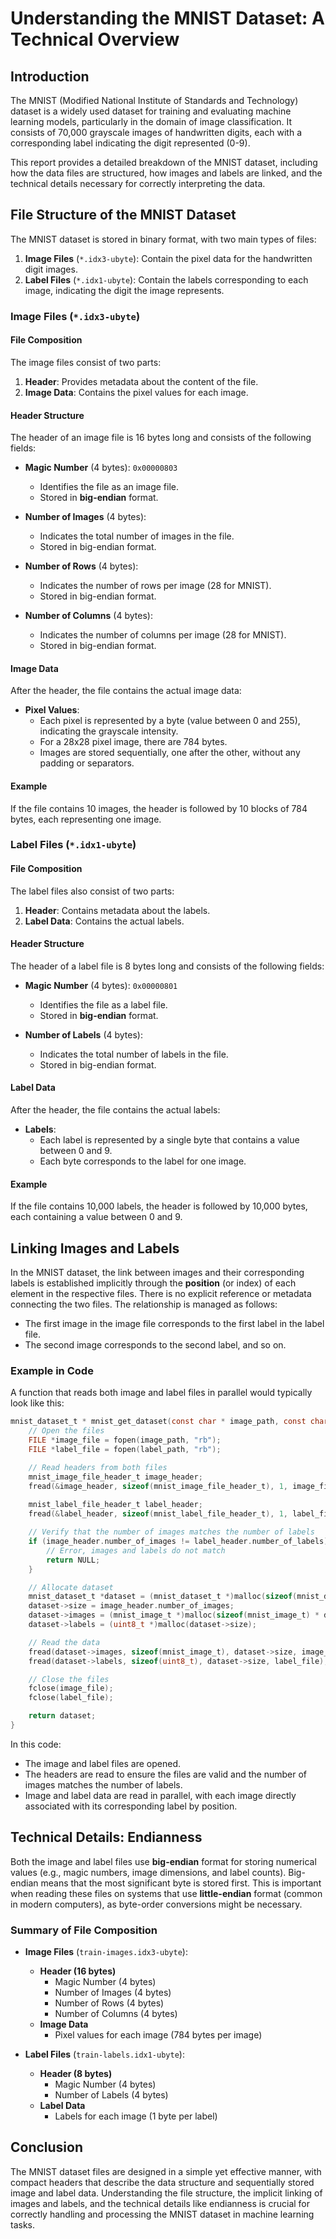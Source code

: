 

# Understanding the MNIST Dataset: A Technical Overview

## Introduction

The MNIST (Modified National Institute of Standards and Technology) dataset is a widely used dataset for training and evaluating machine learning models, particularly in the domain of image classification. It consists of 70,000 grayscale images of handwritten digits, each with a corresponding label indicating the digit represented (0-9).

This report provides a detailed breakdown of the MNIST dataset, including how the data files are structured, how images and labels are linked, and the technical details necessary for correctly interpreting the data.

## File Structure of the MNIST Dataset

The MNIST dataset is stored in binary format, with two main types of files:

1. **Image Files** (`*.idx3-ubyte`): Contain the pixel data for the handwritten digit images.
2. **Label Files** (`*.idx1-ubyte`): Contain the labels corresponding to each image, indicating the digit the image represents.

### Image Files (`*.idx3-ubyte`)

#### File Composition

The image files consist of two parts:
1. **Header**: Provides metadata about the content of the file.
2. **Image Data**: Contains the pixel values for each image.

#### Header Structure

The header of an image file is 16 bytes long and consists of the following fields:

- **Magic Number** (4 bytes): `0x00000803`
  - Identifies the file as an image file.
  - Stored in **big-endian** format.

- **Number of Images** (4 bytes):
  - Indicates the total number of images in the file.
  - Stored in big-endian format.

- **Number of Rows** (4 bytes):
  - Indicates the number of rows per image (28 for MNIST).
  - Stored in big-endian format.

- **Number of Columns** (4 bytes):
  - Indicates the number of columns per image (28 for MNIST).
  - Stored in big-endian format.

#### Image Data

After the header, the file contains the actual image data:

- **Pixel Values**:
  - Each pixel is represented by a byte (value between 0 and 255), indicating the grayscale intensity.
  - For a 28x28 pixel image, there are 784 bytes.
  - Images are stored sequentially, one after the other, without any padding or separators.

#### Example

If the file contains 10 images, the header is followed by 10 blocks of 784 bytes, each representing one image.

### Label Files (`*.idx1-ubyte`)

#### File Composition

The label files also consist of two parts:
1. **Header**: Contains metadata about the labels.
2. **Label Data**: Contains the actual labels.

#### Header Structure

The header of a label file is 8 bytes long and consists of the following fields:

- **Magic Number** (4 bytes): `0x00000801`
  - Identifies the file as a label file.
  - Stored in **big-endian** format.

- **Number of Labels** (4 bytes):
  - Indicates the total number of labels in the file.
  - Stored in big-endian format.

#### Label Data

After the header, the file contains the actual labels:

- **Labels**:
  - Each label is represented by a single byte that contains a value between 0 and 9.
  - Each byte corresponds to the label for one image.

#### Example

If the file contains 10,000 labels, the header is followed by 10,000 bytes, each containing a value between 0 and 9.

## Linking Images and Labels

In the MNIST dataset, the link between images and their corresponding labels is established implicitly through the **position** (or index) of each element in the respective files. There is no explicit reference or metadata connecting the two files. The relationship is managed as follows:

- The first image in the image file corresponds to the first label in the label file.
- The second image corresponds to the second label, and so on.

### Example in Code

A function that reads both image and label files in parallel would typically look like this:

```c
mnist_dataset_t * mnist_get_dataset(const char * image_path, const char * label_path) {
    // Open the files
    FILE *image_file = fopen(image_path, "rb");
    FILE *label_file = fopen(label_path, "rb");

    // Read headers from both files
    mnist_image_file_header_t image_header;
    fread(&image_header, sizeof(mnist_image_file_header_t), 1, image_file);
    
    mnist_label_file_header_t label_header;
    fread(&label_header, sizeof(mnist_label_file_header_t), 1, label_file);

    // Verify that the number of images matches the number of labels
    if (image_header.number_of_images != label_header.number_of_labels) {
        // Error, images and labels do not match
        return NULL;
    }

    // Allocate dataset
    mnist_dataset_t *dataset = (mnist_dataset_t *)malloc(sizeof(mnist_dataset_t));
    dataset->size = image_header.number_of_images;
    dataset->images = (mnist_image_t *)malloc(sizeof(mnist_image_t) * dataset->size);
    dataset->labels = (uint8_t *)malloc(dataset->size);

    // Read the data
    fread(dataset->images, sizeof(mnist_image_t), dataset->size, image_file);
    fread(dataset->labels, sizeof(uint8_t), dataset->size, label_file);

    // Close the files
    fclose(image_file);
    fclose(label_file);

    return dataset;
}
```

In this code:
- The image and label files are opened.
- The headers are read to ensure the files are valid and the number of images matches the number of labels.
- Image and label data are read in parallel, with each image directly associated with its corresponding label by position.

## Technical Details: Endianness

Both the image and label files use **big-endian** format for storing numerical values (e.g., magic numbers, image dimensions, and label counts). Big-endian means that the most significant byte is stored first. This is important when reading these files on systems that use **little-endian** format (common in modern computers), as byte-order conversions might be necessary.

### Summary of File Composition

- **Image Files** (`train-images.idx3-ubyte`):
  - **Header (16 bytes)**
    - Magic Number (4 bytes)
    - Number of Images (4 bytes)
    - Number of Rows (4 bytes)
    - Number of Columns (4 bytes)
  - **Image Data**
    - Pixel values for each image (784 bytes per image)

- **Label Files** (`train-labels.idx1-ubyte`):
  - **Header (8 bytes)**
    - Magic Number (4 bytes)
    - Number of Labels (4 bytes)
  - **Label Data**
    - Labels for each image (1 byte per label)

## Conclusion

The MNIST dataset files are designed in a simple yet effective manner, with compact headers that describe the data structure and sequentially stored image and label data. Understanding the file structure, the implicit linking of images and labels, and the technical details like endianness is crucial for correctly handling and processing the MNIST dataset in machine learning tasks.


